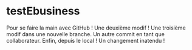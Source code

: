 # testEbusiness
Pour se faire la main avec GitHub !
Une deuxième modif !
Une troisième modif dans une nouvelle branche.
Un autre commit en tant que collaborateur.
Enfin, depuis le local !
Un changement inatendu ! 
